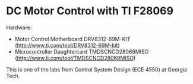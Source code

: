 # DC Motor Control with TI F28069
Hardware:
- Motor Control Motherboard DRV8312-69M-KIT (http://www.ti.com/tool/DRV8312-69M-kit)
- Microcontroller Daughtercard TMDSCNCD28069MISO (http://www.ti.com/tool/TMDSCNCD28069MISO)

This is one of the labs from Control System Design (ECE 4550) at Georgia Tech. 
